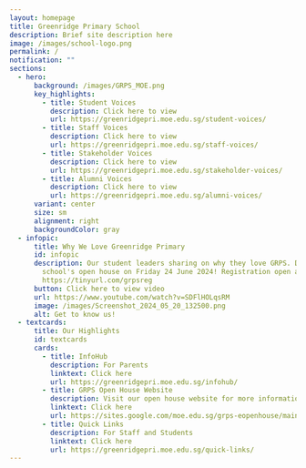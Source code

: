 ```yaml
---
layout: homepage
title: Greenridge Primary School
description: Brief site description here
image: /images/school-logo.png
permalink: /
notification: ""
sections:
  - hero:
      background: /images/GRPS_MOE.png
      key_highlights:
        - title: Student Voices
          description: Click here to view
          url: https://greenridgepri.moe.edu.sg/student-voices/
        - title: Staff Voices
          description: Click here to view
          url: https://greenridgepri.moe.edu.sg/staff-voices/
        - title: Stakeholder Voices
          description: Click here to view
          url: https://greenridgepri.moe.edu.sg/stakeholder-voices/
        - title: Alumni Voices
          description: Click here to view
          url: https://greenridgepri.moe.edu.sg/alumni-voices/
      variant: center
      size: sm
      alignment: right
      backgroundColor: gray
  - infopic:
      title: Why We Love Greenridge Primary
      id: infopic
      description: Our student leaders sharing on why they love GRPS. Do visit our
        school's open house on Friday 24 June 2024! Registration open at
        https://tinyurl.com/grpsreg
      button: Click here to view video
      url: https://www.youtube.com/watch?v=SDFlHOLqsRM
      image: /images/Screenshot_2024_05_20_132500.png
      alt: Get to know us!
  - textcards:
      title: Our Highlights
      id: textcards
      cards:
        - title: InfoHub
          description: For Parents
          linktext: Click here
          url: https://greenridgepri.moe.edu.sg/infohub/
        - title: GRPS Open House Website
          description: Visit our open house website for more information
          linktext: Click here
          url: https://sites.google.com/moe.edu.sg/grps-eopenhouse/main
        - title: Quick Links
          description: For Staff and Students
          linktext: Click here
          url: https://greenridgepri.moe.edu.sg/quick-links/
---
```

